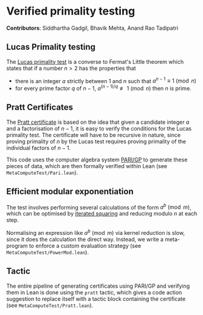# Verified primality testing

**Contributors**: Siddhartha Gadgil, Bhavik Mehta, Anand Rao Tadipatri

## Lucas Primality testing

The [Lucas primality test](https://en.wikipedia.org/wiki/Lucas_primality_test) is a converse to Fermat's Little theorem which states that if a number $n > 2$ has the properties that
- there is an integer $a$ strictly between $1$ and $n$ such that $a^{n-1} \equiv 1 \pmod{n}$ 
- for every prime factor $q$ of $n-1$, $a^{(n-1)/q} \not\equiv 1 \pmod{n}$
then $n$ is prime.

## Pratt Certificates

The [Pratt certificate](https://en.wikipedia.org/wiki/Pratt_certificate) is based on the idea that given a candidate integer $a$ and a factorisation of $n-1$, it is easy to verify the conditions for the Lucas primality test. The certificate will have to be recursive in nature, since proving primality of $n$ by the Lucas test requires proving primality of the individual factors of $n-1$.

This code uses the computer algebra system [PARI/GP](https://pari.math.u-bordeaux.fr/) to generate these pieces of data, which are then formally verified within Lean (see `MetaComputeTest/Pari.lean`).

## Efficient modular exponentiation

The test involves performing several calculations of the form $a ^ b \pmod{m}$, which can be optimised by [iterated squaring](https://en.wikipedia.org/wiki/Exponentiation_by_squaring) and reducing modulo $n$ at each step. 

Normalising an expression like $a ^ b \pmod{m}$ via kernel reduction is slow, since it does the calculation the direct way. Instead, we write a meta-program to enforce a custom evaluation strategy (see `MetaComputeTest/PowerMod.lean`).

## Tactic

The entire pipeline of generating certificates using PARI/GP and verifying them in Lean is done using the `pratt` tactic, which gives a code action suggestion to replace itself with a tactic block containing the certificate (see `MetaComputeTest/Pratt.lean`).
